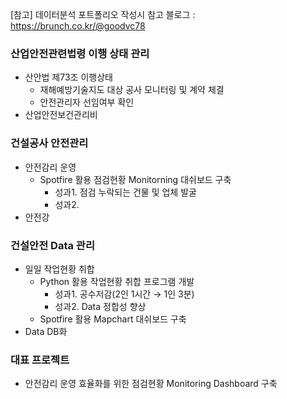 
[참고] 데이터분석 포트폴리오 작성시 참고 블로그 : https://brunch.co.kr/@goodvc78


### 산업안전관련법령 이행 상태 관리
- 산안법 제73조 이행상태
  - 재해예방기술지도 대상 공사 모니터링 및 계약 체결
  - 안전관리자 선임여부 확인
- 산업안전보건관리비 


### 건설공사 안전관리
- 안전감리 운영
  - Spotfire 활용 점검현황 Monitorning 대쉬보드 구축
    - 성과1. 점검 누락되는 건물 및 업체 발굴
    - 성과2.
- 안전강
 

### 건설안전 Data 관리
- 일일 작업현황 취합
  - Python 활용 작업현황 취합 프로그램 개발
    + 성과1. 공수저감(2인 1시간 → 1인 3분)
    - 성과2. Data 정합성 향상
  - Spotfire 활용 Mapchart 대쉬보드 구축
- Data DB화

### 대표 프로젝트
- 안전감리 운영 효율화를 위한 점검현황 Monitoring Dashboard 구축
